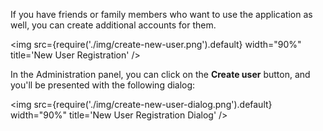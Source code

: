 If you have friends or family members who want to use the application as well, you can create additional accounts for them.

<img src={require('./img/create-new-user.png').default} width="90%" title='New User Registration' />

In the Administration panel, you can click on the **Create user** button, and you'll be presented with the following dialog:

<img src={require('./img/create-new-user-dialog.png').default} width="90%" title='New User Registration Dialog' />
